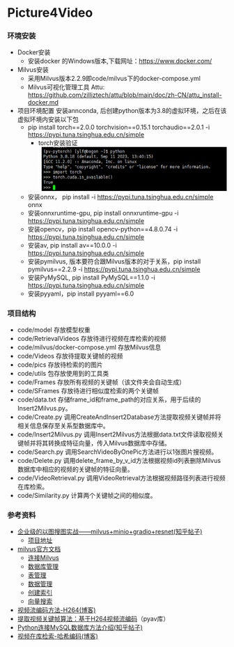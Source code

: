 # Picture4Video

### 环境安装
+ Docker安装
  - 安装docker 的Windows版本,下载网址：https://www.docker.com/
+ Milvus安装
  - 采用Milvus版本2.2.9即code/milvus下的docker-compose.yml
  - Milvus可视化管理工具 Attu: https://github.com/zilliztech/attu/blob/main/doc/zh-CN/attu_install-docker.md
+ 项目环境配置
  安装annconda, 后创建python版本为3.8的虚拟环境，之后在该虚拟环境内安装以下包
  - pip install torch==2.0.0 torchvision==0.15.1 torchaudio==2.0.1 -i https://pypi.tuna.tsinghua.edu.cn/simple
	- torch安装验证<br>
	![image](安装成功.png)
  - 安装onnx， pip install -i https://pypi.tuna.tsinghua.edu.cn/simple onnx
  - 安装onnxruntime-gpu, pip install onnxruntime-gpu -i https://pypi.tuna.tsinghua.edu.cn/simple
  - 安装opencv，pip install opencv-python==4.8.0.74 -i https://pypi.tuna.tsinghua.edu.cn/simple
  - 安装av, pip install av==10.0.0 -i https://pypi.tuna.tsinghua.edu.cn/simple
  - 安装pymilvus, 版本要符合跟Milvus版本的对于关系，pip install pymilvus==2.2.9 -i https://pypi.tuna.tsinghua.edu.cn/simple 
  - 安装PyMySQL, pip install PyMySQL==1.1.0 -i https://pypi.tuna.tsinghua.edu.cn/simple
  - 安装pyyaml，pip install pyyaml==6.0

### 项目结构
+ code/model 存放模型权重
+ code/RetrievalVideos 存放待进行视频在库检索的视频
+ code/milvus/docker-compose.yml 存放Milvus信息
+ code/Videos 存放待提取关键帧的视频
+ code/pics 存放待检索的的图片
+ code/utils 包存放使用到的工具类
+ code/Frames 存放所有视频的关键帧（该文件夹会自动生成）
+ code/SFrames 存放待进行相似度检索的两个关键帧
+ code/data.txt 存储frame_id和frame_path的对应关系，用于后续的Insert2Milvus.py。
+ code/Create.py 调用CreateAndInsert2Database方法提取视频关键帧并将相关信息保存至关系型数据库中。
+ code/Insert2Milvus.py 调用Insert2Milvus方法根据data.txt文件读取视频关键帧并将其转换成特征向量，传入Milvus数据库中存储。
+ code/Search.py 调用SearchVideoByOnePic方法进行以1张图片搜视频。
+ code/Delete.py 调用delete_frame_by_v_id方法根据视频id列表删除Milvus数据库中相应的视频的关键帧的特征向量。
+ code/VideoRetrieval.py 调用VideoRetrieval方法根据视频路径列表进行视频在库检索。
+ code/Similarity.py 计算两个关键帧之间的相似度。

### 参考资料
+ [企业级的以图搜图实战——milvus+minio+gradio+resnet(知乎帖子)](https://zhuanlan.zhihu.com/p/591672698)
  - [项目地址](https://github.com/wp931120/picSearch)
+ [milvus官方文档](https://milvus.io/docs)
  - [连接Milvus](https://milvus.io/docs/manage_connection.md)
  - [数据库管理](https://milvus.io/docs/manage_databases.md)
  - [表管理](https://milvus.io/docs/create_collection.md)
  - [数据管理](https://milvus.io/docs/insert_data.md)
  - [创建索引](https://milvus.io/docs/build_index.md)
  - [向量搜索](https://milvus.io/docs/search.md)
+ [视频流编码方法-H264(博客)](https://blog.csdn.net/hello_1995/article/details/122091747)
+ [提取视频关键帧算法：基于H264视频流编码](https://pyav.org/docs/8.0.1/cookbook/basics.html#saving-keyframes)（pyav库）
+ [Python连接MySQL数据库方法介绍(知乎帖子)](https://zhuanlan.zhihu.com/p/79021906)
+ [视频在库检索-哈希编码(博客)](https://blog.csdn.net/weixin_50153843/article/details/131027348)  



  
